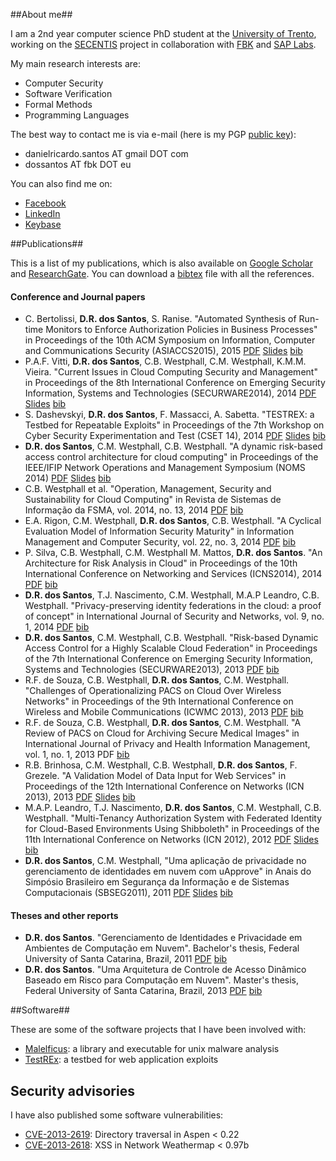 ##About me##

I am a 2nd year computer science PhD student at the [University of Trento](http://www.unitn.it), working on the [SECENTIS](http://www.secentis.eu) project in collaboration with [FBK](http://www.fbk.eu) and [SAP Labs](http://www.sap.com).

My main research interests are:

- Computer Security
- Software Verification
- Formal Methods
- Programming Languages

The best way to contact me is via e-mail (here is my PGP [public key](https://daniel-rs.github.io/files/danielrs.pgp.asc)): 

- danielricardo.santos AT gmail DOT com  
- dossantos AT fbk DOT eu

You can also find me on:

- [Facebook](https://fb.com/danielricardo.santos)
- [LinkedIn](https://www.linkedin.com/profile/view?id=117681488)
- [Keybase](https://keybase.io/danielrs)

##Publications##

This is a list of my publications, which is also available on [Google Scholar](http://scholar.google.it/citations?user=Vu1CjU8AAAAJ) and [ResearchGate](https://www.researchgate.net/profile/Daniel_Dos_Santos4). You can download a [bibtex](https://daniel-rs.github.io/files/publications/publications.bib) file with all the references.

#### Conference and Journal papers ####

- C. Bertolissi, **D.R. dos Santos**, S. Ranise. "Automated Synthesis of Run-time Monitors to Enforce Authorization Policies in Business Processes" in Proceedings of the 10th ACM Symposium on Information, Computer and Communications Security (ASIACCS2015), 2015 [PDF](https://daniel-rs.github.io/files/publications/asiaccs2015_paper.pdf) [Slides](https://daniel-rs.github.io/files/publications/asiaccs2015_slides.pdf) [bib](https://daniel-rs.github.io/files/publications/asiaccs2015_bib.bib)
- P.A.F. Vitti, **D.R. dos Santos**, C.B. Westphall, C.M. Westphall, K.M.M. Vieira. "Current Issues in Cloud Computing Security and Management" in Proceedings of the 8th International Conference on Emerging Security Information, Systems and Technologies (SECURWARE2014), 2014 [PDF](https://daniel-rs.github.io/files/publications/securware2014_paper.pdf) [Slides](https://daniel-rs.github.io/files/publications/securware2014_slides.pdf) [bib](https://daniel-rs.github.io/files/publications/securware2014_bib.bib)
- S. Dashevskyi, **D.R. dos Santos**, F. Massacci, A. Sabetta. "TESTREX: a Testbed for Repeatable Exploits" in Proceedings of the 7th Workshop on Cyber Security Experimentation and Test (CSET 14), 2014 [PDF](https://daniel-rs.github.io/files/publications/cset2014_paper.pdf) [Slides](https://daniel-rs.github.io/files/publications/cset2014_slides.pdf) [bib](https://daniel-rs.github.io/files/publications/cset2014_bib.bib)
- **D.R. dos Santos**, C.M. Westphall, C.B. Westphall. "A dynamic risk-based access control architecture for cloud computing" in Proceedings of the IEEE/IFIP Network Operations and Management Symposium (NOMS 2014) [PDF](https://daniel-rs.github.io/files/publications/noms2014_paper.pdf) [Slides](https://daniel-rs.github.io/files/publications/noms2014_slides.pdf) [bib](https://daniel-rs.github.io/files/publications/noms2014_bib.bib)
- C.B. Westphall et al. "Operation, Management, Security and Sustainability for Cloud Computing" in Revista de Sistemas de Informação da FSMA, vol. 2014, no. 13, 2014 [PDF](https://daniel-rs.github.io/files/publications/fsma2014_paper.pdf) [bib](https://daniel-rs.github.io/files/publications/fsma2014_bib.bib)
- E.A. Rigon, C.M. Westphall, **D.R. dos Santos**, C.B. Westphall. "A Cyclical Evaluation Model of Information Security Maturity" in Information Management and Computer Security, vol. 22, no. 3, 2014 [PDF](https://daniel-rs.github.io/files/publications/imcs2014_paper.pdf) [bib](https://daniel-rs.github.io/files/publications/imcs2014_bib.bib)
- P. Silva, C.B. Westphall, C.M. Westphall M. Mattos, **D.R. dos Santos**. "An Architecture for Risk Analysis in Cloud" in Proceedings of the 10th International Conference on Networking and Services (ICNS2014), 2014 [PDF](https://daniel-rs.github.io/files/publications/icns2014_paper.pdf) [bib](https://daniel-rs.github.io/files/publications/icns2014_bib.bib)
- **D.R. dos Santos**, T.J. Nascimento, C.M. Westphall, M.A.P Leandro, C.B. Westphall. "Privacy-preserving identity federations in the cloud: a proof of concept" in International Journal of Security and Networks, vol. 9, no. 1, 2014 [PDF](https://daniel-rs.github.io/files/publications/ijsn2014_paper.pdf) [bib](https://daniel-rs.github.io/files/publications/ijsn2014_bib.bib)
- **D.R. dos Santos**, C.M. Westphall, C.B. Westphall. "Risk-based Dynamic Access Control for a Highly Scalable Cloud Federation" in Proceedings of the 7th International Conference on Emerging Security Information, Systems and Technologies (SECURWARE2013), 2013 [PDF](https://daniel-rs.github.io/files/publications/securware2013_paper.pdf) [bib](https://daniel-rs.github.io/files/publications/securware2013_bib.bib)
- R.F. de Souza, C.B. Westphall, **D.R. dos Santos**, C.M. Westphall. "Challenges of Operationalizing PACS on Cloud Over Wireless Networks" in Proceedings of the 9th International Conference on Wireless and Mobile Communications (ICWMC 2013), 2013 [PDF](https://daniel-rs.github.io/files/publications/icwmc2013_paper.pdf) [bib](https://daniel-rs.github.io/files/publications/icwmc2013_bib.bib)
- R.F. de Souza, C.B. Westphall, **D.R. dos Santos**, C.M. Westphall. "A Review of PACS on Cloud for Archiving Secure Medical Images" in International Journal of Privacy and Health Information Management, vol. 1, no. 1, 2013 PDF [bib](https://daniel-rs.github.io/files/publications/ijphim2013_bib.bib)
- R.B. Brinhosa, C.M. Westphall, C.B. Westphall, **D.R. dos Santos**, F. Grezele. "A Validation Model of Data Input for Web Services" in Proceedings of the 12th International Conference on Networks (ICN 2013), 2013 [PDF](https://daniel-rs.github.io/files/publications/icn2013_paper.pdf) [Slides](https://daniel-rs.github.io/files/publications/icn2013_slides.pdf) [bib](https://daniel-rs.github.io/files/publications/icn2013_bib.bib) 
- M.A.P. Leandro, T.J. Nascimento, **D.R. dos Santos**, C.M. Westphall, C.B. Westphall. "Multi-Tenancy Authorization System with Federated Identity for Cloud-Based Environments Using Shibboleth" in Proceedings of the 11th International Conference on Networks (ICN 2012), 2012 [PDF](https://daniel-rs.github.io/files/publications/icn2012_paper.pdf) [Slides](https://daniel-rs.github.io/files/publications/icn2012_slides.pdf) [bib](https://daniel-rs.github.io/files/publications/icn2012_bib.bib)
- **D.R. dos Santos**, C.M. Westphall, "Uma aplicação de privacidade no gerenciamento de identidades em nuvem com uApprove" in Anais do Simpósio Brasileiro em Segurança da Informação e de Sistemas Computacionais (SBSEG2011), 2011 [PDF](https://daniel-rs.github.io/files/publications/sbseg2011_paper.pdf) [Slides](https://daniel-rs.github.io/files/publications/sbseg2011_slides.pdf) [bib](https://daniel-rs.github.io/files/publications/sbseg2011_bib.bib)

#### Theses and other reports ####

- **D.R. dos Santos**. "Gerenciamento de Identidades e Privacidade em Ambientes de Computação em Nuvem". Bachelor's thesis, Federal University of Santa Catarina, Brazil, 2011 [PDF](https://daniel-rs.github.io/files/publications/bachelors.pdf) [bib](https://daniel-rs.github.io/files/publications/bachelors.bib)
- **D.R. dos Santos**. "Uma Arquitetura de Controle de Acesso Dinâmico Baseado em Risco para Computação em Nuvem". Master's thesis, Federal University of Santa Catarina, Brazil, 2013 [PDF](https://daniel-rs.github.io/files/publications/masters.pdf) [bib](https://daniel-rs.github.io/files/publications/masters.bib)

##Software##

These are some of the software projects that I have been involved with:

- [Malelficus](https://github.com/SecPlus/malelficus): a library and executable for unix malware analysis
- [TestREx](https://github.com/standash/TestREx): a testbed for web application exploits

## Security advisories ##

I have also published some software vulnerabilities:

- [CVE-2013-2619](http://web.nvd.nist.gov/view/vuln/detail?vulnId=CVE-2013-2619): Directory traversal in Aspen < 0.22
- [CVE-2013-2618](http://web.nvd.nist.gov/view/vuln/detail?vulnId=CVE-2013-2618): XSS in Network Weathermap < 0.97b